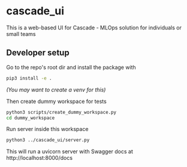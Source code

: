 # cascade_ui
This is a web-based UI for Cascade - MLOps solution for individuals or small teams

## Developer setup

Go to the repo's root dir and install the package with
```bash
pip3 install -e .
```
*(You may want to create a venv for this)*

Then create dummy workspace for tests

```bash
python3 scripts/create_dummy_workspace.py
cd dummy_workspace
```

Run server inside this workspace

```bash
python3 ../cascade_ui/server.py
```

This will run a uvicorn server with
Swagger docs at http://localhost:8000/docs
